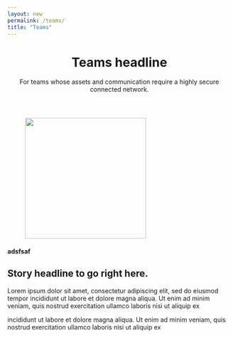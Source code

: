 ```yaml
---
layout: new
permalink: /teams/
title: "Teams"
---
```

<header class="hero">
    <div class="row">
        <div class="col col-12 col-sm-8 col-lg-7 col-xxl-6">
            <div class="hero__content">
                <h1 class="hero__heading">Teams headline</h1>
                <p class="hero__subheading">For teams whose assets and communication require a highly secure connected network.</p>
            </div>
        </div>
    </div>
</header>

<section class="box">
    <div class="row flex-lg-row-reverse">
        <div class="col col-12 col-lg-6 col-xl-5 col-xxl-6">
            <figure class="box__picture oval"><img src="{{ "/assets/img/grey-2.png" | relative_url }}" width="272" alt=""></figure>
        </div>
        <div class="col col-12 col-lg-6 col-xl-7 col-xxl-6">
            <div class="box__content">
                <h4 class="box__preheading">adsfsaf</h4>
                <h2 class="box__heading">Story headline to go right here.</h2>
                <p>Lorem ipsum dolor sit amet, consectetur adipiscing elit, sed do eiusmod tempor incididunt ut labore et dolore magna aliqua. Ut enim ad minim veniam, quis nostrud exercitation ullamco laboris nisi ut aliquip ex</p>
                <p>incididunt ut labore et dolore magna aliqua. Ut enim ad minim veniam, quis nostrud exercitation ullamco laboris nisi ut aliquip ex</p>
            </div>
        </div>
    </div>
</section>